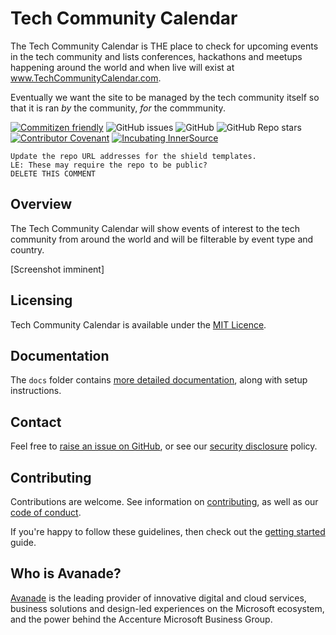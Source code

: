 # Tech Community Calendar
The Tech Community Calendar is THE place to check for upcoming events in the tech community and lists conferences, hackathons and meetups happening around the world and when live will exist at www.TechCommunityCalendar.com.

Eventually we want the site to be managed by the tech community itself so that it is ran *by* the community, *for* the commmunity.

[![Commitizen friendly](https://img.shields.io/badge/commitizen-friendly-brightgreen.svg)](http://commitizen.github.io/cz-cli/)
![GitHub issues](https://img.shields.io/github/issues/Avanade/avanade-template)
![GitHub](https://img.shields.io/github/license/Avanade/avanade-template)
![GitHub Repo stars](https://img.shields.io/github/stars/Avanade/avanade-template?style=social)
[![Contributor Covenant](https://img.shields.io/badge/Contributor%20Covenant-2.1-4baaaa.svg)](https://avanade.github.io/code-of-conduct/)
[![Incubating InnerSource](https://img.shields.io/badge/Incubating-Ava--Maturity-%23FF5800?labelColor=yellow)](https://avanade.github.io/code-of-conduct/)


```
Update the repo URL addresses for the shield templates.
LE: These may require the repo to be public?
DELETE THIS COMMENT
```

## Overview
The Tech Community Calendar will show events of interest to the tech community from around the world and will be filterable by event type and country.


[Screenshot imminent]


## Licensing
Tech Community Calendar is available under the [MIT Licence](./LICENCE).



## Documentation
The `docs` folder contains [more detailed documentation](./docs/start-here.md), along with setup instructions.



## Contact
Feel free to [raise an issue on GitHub](https://github.com/Avanade/TechCommunityCalendar/issues), or see our [security disclosure](./SECURITY.md) policy.

## Contributing
Contributions are welcome. See information on [contributing](./CONTRIBUTING.md), as well as our [code of conduct](https://avanade.github.io/code-of-conduct/).

If you're happy to follow these guidelines, then check out the [getting started](./docs/start-here.md) guide.



## Who is Avanade?

[Avanade](https://www.avanade.com) is the leading provider of innovative digital and cloud services, business solutions and design-led experiences on the Microsoft ecosystem, and the power behind the Accenture Microsoft Business Group.



